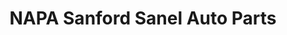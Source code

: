 ---
title: "NAPA Sanford Sanel Auto Parts"
url: /sanford/napa-sanford-sanel-auto-parts/
shop: car parts
---